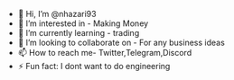 - 👋 Hi, I’m @nhazari93
- 👀 I’m interested in - Making Money 
- 🌱 I’m currently learning - trading
- 💞️ I’m looking to collaborate on - For any business ideas
- 📫 How to reach me- Twitter,Telegram,Discord
- ⚡ Fun fact: I dont want to do engineering

<!---
nhazari93/nhazari93 is a ✨ special ✨ repository because its `README.md` (this file) appears on your GitHub profile.
You can click the Preview link to take a look at your changes.
--->
